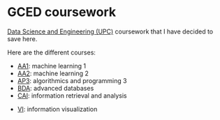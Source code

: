 # GCED coursework
[Data Science and Engineering (UPC)](https://www.upc.edu/en/bachelors/data-science-and-engineering-barcelona-fib-etsetb-fme) coursework that I have decided to save here.

Here are the different courses:

* [AA1](/AA1): machine learning 1
* [AA2](/AA2): machine learning 2
* [AP3](/AP3): algorithmics and programming 3
* [BDA](/BDA): advanced databases
* [CAI](/CAI): information retrieval and analysis
<!-- * [PIVA](/PIVA): image processing and artificial vision
* [POE](/POE): machine learning 2 -->
* [VI](/VI): information visualization
